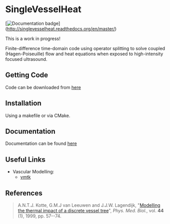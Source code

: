 SingleVesselHeat
================

[![Documentation badge](https://readthedocs.org/projects/singlevesselheat/badge/?version=master)]  (http://singlevesselheat.readthedocs.org/en/master/)

This is a work in progress!

Finite-difference time-domain code using operator splitting to solve coupled (Hagen-Poiseuille) flow and heat equations when exposed to high-intensity focused ultrasound. 

Getting Code
------------
Code can be downloaded from [here](http://djps.github.io/SingleVesselHeat/)

Installation
------------

Using a makefile or via CMake.

Documentation
-------------

Documentation can be found [here](http://singlevesselheat.readthedocs.io/en/master/)

Useful Links
------------

* Vascular Modelling: 
  * [vmtk](http://www.vmtk.org/) 

References
----------

> A.N.T.J. Kotte, G.M.J van Leeuwen and J.J.W. Lagendijk, "[Modelling the thermal impact of a discrete vessel tree]()", *Phys. Med. Biol.*, vol. **44** (1), 1999, pp. 57--74.

